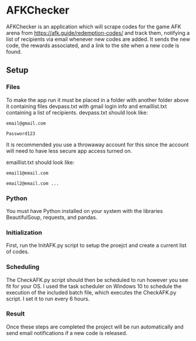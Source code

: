 # AFKChecker

AFKChecker is an application which will scrape codes for the game AFK arena from 
https://afk.guide/redemption-codes/ and track them, notifying a list of recipients 
via email whenever new codes are added. It sends the new code, the rewards associated, 
and a link to the site when a new code is found.

## Setup 
### Files
To make the app run it must be placed in a folder with another folder above it containing 
files devpass.txt with gmail login info and emaillist.txt containing a list of recipients.
devpass.txt should look like:

`email@gmail.com`

`Password123`

It is recommended you use a throwaway account for this since the account will need to have
less secure app access turned on.

emaillist.txt should look like:

`email1@email.com`

`email2@email.com
...`


### Python
You must have Python installed on your system with the libraries BeautifulSoup, requests,
and pandas.

### Initialization
First, run the InitAFK.py script to setup the proejct and create a current list of codes.

### Scheduling
The CheckAFK.py script should then be scheduled to run however you see fit for your OS.
I used the task scheduler on Windows 10 to schedule the execution of the included batch file,
which executes the CheckAFK.py script. I set it to run every 6 hours.

### Result
Once these steps are completed the project will be run automatically and send email notifications if 
a new code is released.
